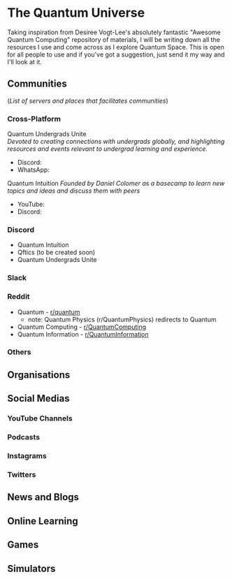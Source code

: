 # The Quantum Universe
Taking inspiration from Desiree Vogt-Lee's absolutely fantastic "Awesome Quantum Computing" repository of materials, I will be writing down all the resources I use and come across as I explore Quantum Space.  This is open for all people to use and if you've got a suggestion, just send it my way and I'll look at it.  

## Communities <br />
(_List of servers and places that facilitates communities_) <br />
### Cross-Platform <br />
Quantum Undergrads Unite <br />
_Devoted to creating connections with undergrads globally, and highlighting resources and events relevant to undergrad learning and experience._ <br />
 - Discord:  
 - WhatsApp:  
 
 Quantum Intuition
 _Founded by Daniel Colomer as a basecamp to learn new topics and ideas and discuss them with peers_ <br />
- YouTube:  
- Discord:  

### Discord
- Quantum Intuition <br />
- Qftics (to be created soon) <br />
- Quantum Undergrads Unite <br />

### Slack

### Reddit
- Quantum  - [r/quantum](https://www.reddit.com/r/quantum/) <br />
  - note:  Quantum Physics (r/QuantumPhysics) redirects to Quantum <br />
- Quantum Computing - [r/QuantumComputing](https://www.reddit.com/r/QuantumComputing/) <br />
- Quantum Information - [r/QuantumInformation](https://www.reddit.com/r/QuantumInformation/) <br />

### Others

## Organisations

## Social Medias
### YouTube Channels

### Podcasts

### Instagrams

### Twitters

## News and Blogs

## Online Learning

## Games

## Simulators
